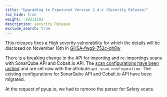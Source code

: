 ```yaml
---
title: "Upgrading to ExposureX Version 2.4.x (Security Release)"
toc_hide: true
weight: -20211102
description: security Release
exclude_search: true
---
```

This releases fixes a High severity vulnerability for which the details will be disclosed on November 16th in [GHSA-fwg9-752c-qh8w](https://github.com/ExposureX/django-ExposureX/security/advisories/GHSA-fwg9-752c-qh8w)

There is a breaking change in the API for importing and re-importings scans with SonarQube API and Cobalt.io API. The [scan configurations
have been unified](https://github.com/ExposureX/django-ExposureX/pull/5289) and are set now with the attribute `api_scan_configuration`.
The existing configurations for SonarQube API and Cobalt.io API have been migrated.

At the request of pyup.io, we had to remove the parser for Safety scans.

